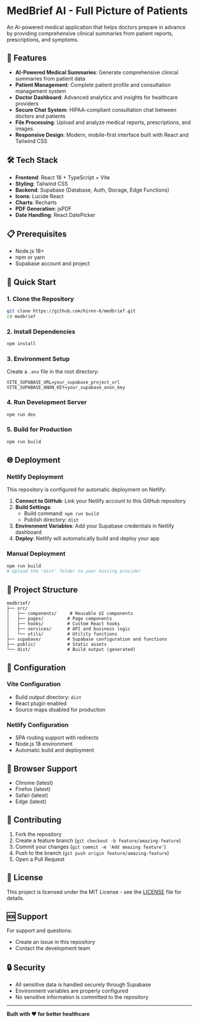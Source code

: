 # MedBrief AI - Full Picture of Patients

An AI-powered medical application that helps doctors prepare in advance by providing comprehensive clinical summaries from patient reports, prescriptions, and symptoms.

## 🚀 Features

- **AI-Powered Medical Summaries**: Generate comprehensive clinical summaries from patient data
- **Patient Management**: Complete patient profile and consultation management system
- **Doctor Dashboard**: Advanced analytics and insights for healthcare providers
- **Secure Chat System**: HIPAA-compliant consultation chat between doctors and patients
- **File Processing**: Upload and analyze medical reports, prescriptions, and images
- **Responsive Design**: Modern, mobile-first interface built with React and Tailwind CSS

## 🛠️ Tech Stack

- **Frontend**: React 18 + TypeScript + Vite
- **Styling**: Tailwind CSS
- **Backend**: Supabase (Database, Auth, Storage, Edge Functions)
- **Icons**: Lucide React
- **Charts**: Recharts
- **PDF Generation**: jsPDF
- **Date Handling**: React DatePicker

## 📋 Prerequisites

- Node.js 18+ 
- npm or yarn
- Supabase account and project

## 🚀 Quick Start

### 1. Clone the Repository
```bash
git clone https://github.com/hiren-6/medbrief.git
cd medbrief
```

### 2. Install Dependencies
```bash
npm install
```

### 3. Environment Setup
Create a `.env` file in the root directory:
```env
VITE_SUPABASE_URL=your_supabase_project_url
VITE_SUPABASE_ANON_KEY=your_supabase_anon_key
```

### 4. Run Development Server
```bash
npm run dev
```

### 5. Build for Production
```bash
npm run build
```

## 🌐 Deployment

### Netlify Deployment

This repository is configured for automatic deployment on Netlify:

1. **Connect to GitHub**: Link your Netlify account to this GitHub repository
2. **Build Settings**: 
   - Build command: `npm run build`
   - Publish directory: `dist`
3. **Environment Variables**: Add your Supabase credentials in Netlify dashboard
4. **Deploy**: Netlify will automatically build and deploy your app

### Manual Deployment
```bash
npm run build
# Upload the 'dist' folder to your hosting provider
```

## 📁 Project Structure

```
medbrief/
├── src/
│   ├── components/     # Reusable UI components
│   ├── pages/         # Page components
│   ├── hooks/         # Custom React hooks
│   ├── services/      # API and business logic
│   └── utils/         # Utility functions
├── supabase/          # Supabase configuration and functions
├── public/            # Static assets
└── dist/              # Build output (generated)
```

## 🔧 Configuration

### Vite Configuration
- Build output directory: `dist`
- React plugin enabled
- Source maps disabled for production

### Netlify Configuration
- SPA routing support with redirects
- Node.js 18 environment
- Automatic build and deployment

## 📱 Browser Support

- Chrome (latest)
- Firefox (latest)
- Safari (latest)
- Edge (latest)

## 🤝 Contributing

1. Fork the repository
2. Create a feature branch (`git checkout -b feature/amazing-feature`)
3. Commit your changes (`git commit -m 'Add amazing feature'`)
4. Push to the branch (`git push origin feature/amazing-feature`)
5. Open a Pull Request

## 📄 License

This project is licensed under the MIT License - see the [LICENSE](LICENSE) file for details.

## 🆘 Support

For support and questions:
- Create an issue in this repository
- Contact the development team

## 🔒 Security

- All sensitive data is handled securely through Supabase
- Environment variables are properly configured
- No sensitive information is committed to the repository

---

**Built with ❤️ for better healthcare**
